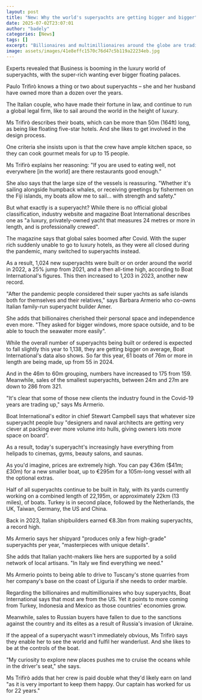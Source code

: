 ```yaml
---
layout: post
title: "New: Why the world's superyachts are getting bigger and bigger"
date: 2025-07-02T23:07:01
author: "badely"
categories: [News]
tags: []
excerpt: "Billionaires and multimillionaires around the globe are trading up for more space and luxury."
image: assets/images/41e8effc1570c76d47c5b119a22234eb.jpg
---
```


Experts revealed that Business is booming in the luxury world of superyachts, with the super-rich wanting ever bigger floating palaces.

Paulo Trifirò knows a thing or two about superyachts – she and her husband have owned more than a dozen over the years.

The Italian couple, who have made their fortune in law, and continue to run a global legal firm, like to sail around the world in the height of luxury.

Ms Trifirò describes their boats, which can be more than 50m (164ft) long, as being like floating five-star hotels. And she likes to get involved in the design process.

One criteria she insists upon is that the crew have ample kitchen space, so they can cook gourmet meals for up to 15 people.

Ms Trifirò explains her reasoning: "If you are used to eating well, not everywhere [in the world] are there restaurants good enough."

She also says that the large size of the vessels is reassuring. "Whether it's sailing alongside humpback whales, or receiving greetings by fishermen on the Fiji islands, my boats allow me to sail… with strength and safety."

But what exactly is a superyacht? While there is no official global classification, industry website and magazine Boat International describes one as "a luxury, privately-owned yacht that measures 24 metres or more in length, and is professionally crewed".

The magazine says that global sales boomed after Covid. With the super rich suddenly unable to go to luxury hotels, as they were all closed during the pandemic, many switched to superyachts instead.

As a result, 1,024 new superyachts were built or on order around the world in 2022, a 25% jump from 2021, and a then all-time high, according to Boat International's figures. This then increased to 1,203 in 2023, another new record.

"After the pandemic people considered their super yachts as safe islands both for themselves and their relatives," says Barbara Armerio who co-owns Italian family-run superyacht builder Amer.

She adds that billionaires cherished their personal space and independence even more. "They asked for bigger windows, more space outside, and to be able to touch the seawater more easily".

While the overall number of superyachts being built or ordered is expected to fall slightly this year to 1,138, they are getting bigger on average, Boat International's data also shows. So far this year, 61 boats of 76m or more in length are being made, up from 55 in 2024.

And in the 46m to 60m grouping, numbers have increased to 175 from 159. Meanwhile, sales of the smallest superyachts, between 24m and 27m are down to 286 from 321.

"It's clear that some of those new clients the industry found in the Covid-19 years are trading up," says Ms Armerio.

Boat International's editor in chief Stewart Campbell says that whatever size superyacht people buy "designers and naval architects are getting very clever at packing ever more volume into hulls, giving owners lots more space on board".

As a result, today's superyacht's increasingly have everything from helipads to cinemas, gyms, beauty salons, and saunas.

As you'd imagine, prices are extremely high. You can pay €36m ($41m; £30m) for a new smaller boat, up to €295m for a 105m-long vessel with all the optional extras.

Half of all superyachts continue to be built in Italy, with its yards currently working on a combined length of 22,195m, or approximately 22km (13 miles), of boats. Turkey is in second place, followed by the Netherlands, the UK, Taiwan, Germany, the US and China.

Back in 2023, Italian shipbuilders earned €8.3bn from making superyachts, a record high.

Ms Armerio says her shipyard "produces only a few high-grade" superyachts per year, "masterpieces with unique details".

She adds that Italian yacht-makers like hers are supported by a solid network of local artisans. "In Italy we find everything we need."

Ms Armerio points to being able to drive to Tuscany's stone quarries from her company's base on the coast of Liguria if she needs to order marble.

Regarding the billionaires and multimillionaires who buy superyachts, Boat International says that most are from the US. Yet it points to more coming from Turkey, Indonesia and Mexico as those countries' economies grow.

Meanwhile, sales to Russian buyers have fallen to due to the sanctions against the country and its elites as a result of Russia's invasion of Ukraine.

If the appeal of a superyacht wasn't immediately obvious, Ms Trifirò says they enable her to see the world and fulfil her wanderlust. And she likes to be at the controls of the boat.

"My curiosity to explore new places pushes me to cruise the oceans while in the driver's seat," she says.

Ms Trifirò adds that her crew is paid double what they'd likely earn on land "as it is very important to keep them happy. Our captain has worked for us for 22 years."

